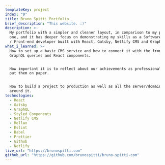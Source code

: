 ```yaml
---
templateKey: project
index: "9"
title: Bruno Spitti Portfolio
brief_description: "This website. :)"
description: >-
  My portfolio with a simpler and cleaner layout, in comparison to my previous
  one, and it has deeper focus on demonstrating my skills as a Software Engineer
  / Front-end developer built with React, Gatsby, Netlify CMS and GraphQL.
what_i_learned: >-
  How to set up a basic CMS service and how to connect it with the front-end via
  GraphQL queries and React components.


  How important it is to reflect about our achievements as professionals and to
  put them on paper.


  How to build a project to production as well as all the server/domain work
  around it.
technologies:
  - React
  - Gatsby
  - GraphQL
  - Styled Components
  - Netlify CMS
  - Rellax
  - Eslint
  - Babel
  - Prettier
  - Github
  - Netlify
live_url: "https://brunospitti.com"
github_url: "https://github.com/brunospitti/bruno-spitti-com"
---
```

